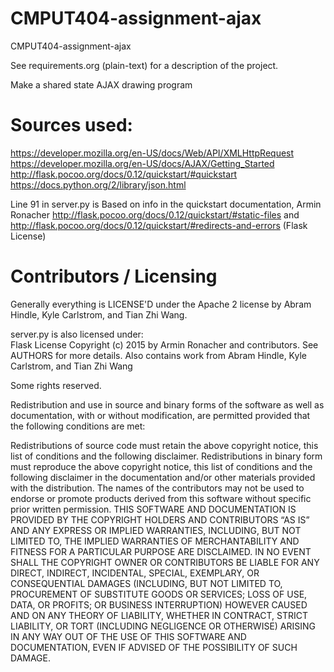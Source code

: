 CMPUT404-assignment-ajax
==============================

CMPUT404-assignment-ajax

See requirements.org (plain-text) for a description of the project.

Make a shared state AJAX drawing program

Sources used:  
====================
https://developer.mozilla.org/en-US/docs/Web/API/XMLHttpRequest  
https://developer.mozilla.org/en-US/docs/AJAX/Getting_Started  
http://flask.pocoo.org/docs/0.12/quickstart/#quickstart  
https://docs.python.org/2/library/json.html  

Line 91 in server.py is Based on info in the quickstart documentation, Armin Ronacher http://flask.pocoo.org/docs/0.12/quickstart/#static-files and http://flask.pocoo.org/docs/0.12/quickstart/#redirects-and-errors (Flask License)

Contributors / Licensing
========================

Generally everything is LICENSE'D under the Apache 2 license by Abram Hindle, Kyle Carlstrom, and Tian Zhi Wang.

server.py is also licensed under:  
Flask License
Copyright (c) 2015 by Armin Ronacher and contributors. See AUTHORS for more details. Also contains work from Abram Hindle, Kyle Carlstrom, and Tian Zhi Wang

Some rights reserved.

Redistribution and use in source and binary forms of the software as well as documentation, with or without modification, are permitted provided that the following conditions are met:

Redistributions of source code must retain the above copyright notice, this list of conditions and the following disclaimer.
Redistributions in binary form must reproduce the above copyright notice, this list of conditions and the following disclaimer in the documentation and/or other materials provided with the distribution.
The names of the contributors may not be used to endorse or promote products derived from this software without specific prior written permission.
THIS SOFTWARE AND DOCUMENTATION IS PROVIDED BY THE COPYRIGHT HOLDERS AND CONTRIBUTORS “AS IS” AND ANY EXPRESS OR IMPLIED WARRANTIES, INCLUDING, BUT NOT LIMITED TO, THE IMPLIED WARRANTIES OF MERCHANTABILITY AND FITNESS FOR A PARTICULAR PURPOSE ARE DISCLAIMED. IN NO EVENT SHALL THE COPYRIGHT OWNER OR CONTRIBUTORS BE LIABLE FOR ANY DIRECT, INDIRECT, INCIDENTAL, SPECIAL, EXEMPLARY, OR CONSEQUENTIAL DAMAGES (INCLUDING, BUT NOT LIMITED TO, PROCUREMENT OF SUBSTITUTE GOODS OR SERVICES; LOSS OF USE, DATA, OR PROFITS; OR BUSINESS INTERRUPTION) HOWEVER CAUSED AND ON ANY THEORY OF LIABILITY, WHETHER IN CONTRACT, STRICT LIABILITY, OR TORT (INCLUDING NEGLIGENCE OR OTHERWISE) ARISING IN ANY WAY OUT OF THE USE OF THIS SOFTWARE AND DOCUMENTATION, EVEN IF ADVISED OF THE POSSIBILITY OF SUCH DAMAGE.

